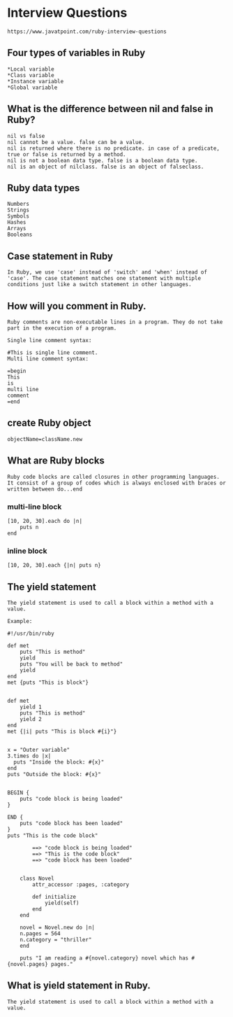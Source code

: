 # Interview Questions

    https://www.javatpoint.com/ruby-interview-questions

## Four types of variables in Ruby

    *Local variable
    *Class variable
    *Instance variable
    *Global variable

## What is the difference between nil and false in Ruby?

    nil vs false
    nil cannot be a value. false can be a value.
    nil is returned where there is no predicate. in case of a predicate, true or false is returned by a method.
    nil is not a boolean data type. false is a boolean data type.
    nil is an object of nilclass. false is an object of falseclass.

## Ruby data types

    Numbers
    Strings
    Symbols
    Hashes
    Arrays
    Booleans

## Case statement in Ruby

    In Ruby, we use 'case' instead of 'switch' and 'when' instead of 'case'. The case statement matches one statement with multiple conditions just like a switch statement in other languages.

## How will you comment in Ruby.

    Ruby comments are non-executable lines in a program. They do not take part in the execution of a program.

    Single line comment syntax:

    #This is single line comment.
    Multi line comment syntax:

    =begin
    This
    is
    multi line
    comment
    =end

## create Ruby object

    objectName=className.new

## What are Ruby blocks

    Ruby code blocks are called closures in other programming languages. It consist of a group of codes which is always enclosed with braces or written between do...end

### multi-line block

    [10, 20, 30].each do |n|
        puts n
    end

### inline block

    [10, 20, 30].each {|n| puts n}

## The yield statement

    The yield statement is used to call a block within a method with a value.

    Example:

    #!/usr/bin/ruby

    def met
        puts "This is method"
        yield
        puts "You will be back to method"
        yield
    end
    met {puts "This is block"}


    def met
        yield 1
        puts "This is method"
        yield 2
    end
    met {|i| puts "This is block #{i}"}


    x = "Outer variable"
    3.times do |x|
      puts "Inside the block: #{x}"
    end
    puts "Outside the block: #{x}"


    BEGIN {
        puts "code block is being loaded"
    }

    END {
        puts "code block has been loaded"
    }
    puts "This is the code block"

            ==> "code block is being loaded"
            ==> "This is the code block"
            ==> "code block has been loaded"


        class Novel
            attr_accessor :pages, :category

            def initialize
                yield(self)
            end
        end

        novel = Novel.new do |n|
        n.pages = 564
        n.category = "thriller"
        end

        puts "I am reading a #{novel.category} novel which has #{novel.pages} pages."

## What is yield statement in Ruby.

    The yield statement is used to call a block within a method with a value.
